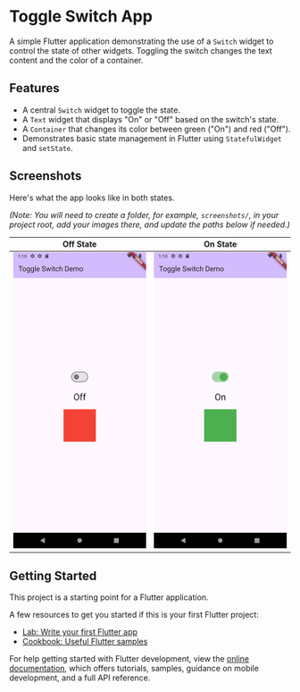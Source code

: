# Toggle Switch App

A simple Flutter application demonstrating the use of a `Switch` widget to control the state of other widgets. Toggling the switch changes the text content and the color of a container.

## Features

- A central `Switch` widget to toggle the state.
- A `Text` widget that displays "On" or "Off" based on the switch's state.
- A `Container` that changes its color between green ("On") and red ("Off").
- Demonstrates basic state management in Flutter using `StatefulWidget` and `setState`.

## Screenshots

Here's what the app looks like in both states.

*(Note: You will need to create a folder, for example, `screenshots/`, in your project root, add your images there, and update the paths below if needed.)*

| Off State | On State |
| :---: | :---: |
| <img src="screenshots/screenshot_off.png" alt="App in Off State" width="250"/> | <img src="screenshots/screenshot_on.png" alt="App in On State" width="250"/> |

## Getting Started

This project is a starting point for a Flutter application.

A few resources to get you started if this is your first Flutter project:

- [Lab: Write your first Flutter app](https://docs.flutter.dev/get-started/codelab)
- [Cookbook: Useful Flutter samples](https://docs.flutter.dev/cookbook)

For help getting started with Flutter development, view the
[online documentation](https://docs.flutter.dev/), which offers tutorials,
samples, guidance on mobile development, and a full API reference.
